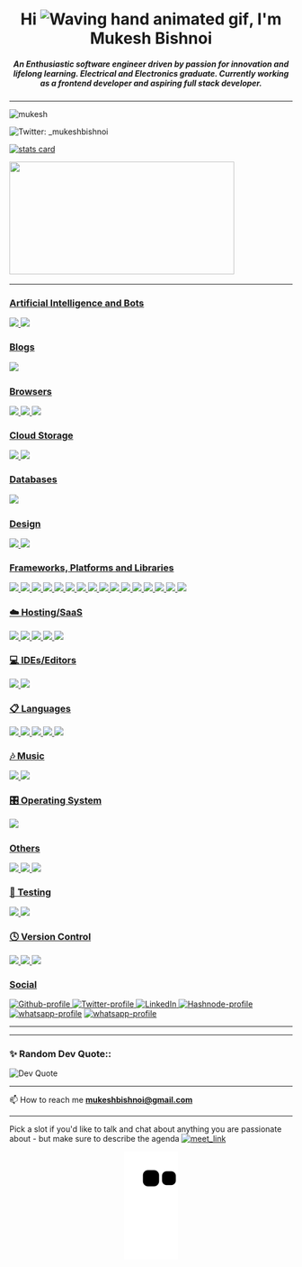 <h1 align="center">Hi <img src="https://raw.githubusercontent.com/nixin72/nixin72/master/wave.gif" 
         alt="Waving hand animated gif"
         height="45"
         width="45" />, I'm Mukesh Bishnoi</h1>
<h5 align="center">
  An Enthusiastic software engineer driven by passion for innovation and lifelong learning. Electrical and Electronics graduate. Currently working as a frontend developer and aspiring full stack developer.
</h5>

<hr/>

<p align="left"> <img src="https://komarev.com/ghpvc/?username=bishnoimukesh&label=PROFILE+VIEWS&style=flat-square&color=red" alt="mukesh" /> </p>
<p align="left"> <img alt="Twitter: _mukeshbishnoi" src="https://img.shields.io/twitter/follow/_mukeshbishnoi?style=social"></p>
<p>
         <a href="https://github.com/bishnoimukesh">
         <img alt= "stats card" height="200px" width="400" src="https://github-readme-streak-stats.herokuapp.com/?user=bishnoimukesh&theme=radical">
<!--          <img align="right" height="200" width="400" src="https://github-readme-stats.vercel.app/api/top-langs/?username=bishnoimukesh&theme=radical" /> </a> -->
</p>
  
<img height="200px" width="400" src="https://github-readme-stats.vercel.app/api?username=bishnoimukesh&count_private=true&theme=radical&show_icons=true" />

<hr/>

<h3>Artificial Intelligence and Bots</h3>
<p>
         <img src="https://img.shields.io/badge/chatGPT-74aa9c?style=for-the-badge&logo=openai&logoColor=white"/>
         <img src="https://img.shields.io/badge/github_copilot-8957E5?style=for-the-badge&logo=github-copilot&logoColor=white"/>
</p>

<h3>Blogs</h3>
<p>
         <img src="https://img.shields.io/badge/Hashnode-2962FF?style=for-the-badge&logo=hashnode&logoColor=white"/>
</p>

<h3>Browsers</h3>
<p>
         <img src="https://img.shields.io/badge/Brave-FB542B?style=for-the-badge&logo=Brave&logoColor=white"/>
         <img src="https://img.shields.io/badge/Google%20Chrome-4285F4?style=for-the-badge&logo=GoogleChrome&logoColor=white"/>
         <img src="https://img.shields.io/badge/Safari-000000?style=for-the-badge&logo=Safari&logoColor=white"/>
</p>

<h3>Cloud Storage</h3>
<p>
         <img src="https://img.shields.io/badge/Google%20Drive-4285F4?style=for-the-badge&logo=googledrive&logoColor=white"/>
         <img src="https://img.shields.io/badge/Mega-%23D90007.svg?style=for-the-badge&logo=Mega&logoColor=white"/>
</p>

<h3>Databases</h3>
<p>
         <img src="https://img.shields.io/badge/MongoDB-%234ea94b.svg?style=for-the-badge&logo=mongodb&logoColor=white"/>
</p>

<h3>Design</h3>
<p>
         <img src="https://img.shields.io/badge/figma-%23F24E1E.svg?style=for-the-badge&logo=figma&logoColor=white"/>
         <img src="https://img.shields.io/badge/-Storybook-FF4785?style=for-the-badge&logo=storybook&logoColor=white"/>
</p>

<h3>Frameworks, Platforms and Libraries</h3>
<p>
         <img src="https://img.shields.io/badge/bootstrap-%238511FA.svg?style=for-the-badge&logo=bootstrap&logoColor=white"/>
         <img src="https://img.shields.io/badge/bootstrap-%238511FA.svg?style=for-the-badge&logo=bootstrap&logoColor=white"/>
         <img src="https://img.shields.io/badge/chakra-%234ED1C5.svg?style=for-the-badge&logo=chakraui&logoColor=white"/>
         <img src="https://img.shields.io/badge/chart.js-F5788D.svg?style=for-the-badge&logo=chart.js&logoColor=white"/>
         <img src="https://img.shields.io/badge/Context--Api-000000?style=for-the-badge&logo=react"/>
         <img src="https://img.shields.io/badge/express.js-%23404d59.svg?style=for-the-badge&logo=express&logoColor=%2361DAFB"/>
         <img src="https://img.shields.io/badge/MUI-%230081CB.svg?style=for-the-badge&logo=mui&logoColor=white"/>
         <img src="https://img.shields.io/badge/NPM-%23CB3837.svg?style=for-the-badge&logo=npm&logoColor=white"/>
         <img src="https://img.shields.io/badge/Next-black?style=for-the-badge&logo=next.js&logoColor=white"/>
         <img src="https://img.shields.io/badge/node.js-6DA55F?style=for-the-badge&logo=node.js&logoColor=white"/>
         <img src="https://img.shields.io/badge/NODEMON-%23323330.svg?style=for-the-badge&logo=nodemon&logoColor=%BBDEAD"/>
         <img src="https://img.shields.io/badge/nx-143055?style=for-the-badge&logo=nx&logoColor=white"/>
         <img src="https://img.shields.io/badge/react-%2320232a.svg?style=for-the-badge&logo=react&logoColor=%2361DAFB"/>
         <img src="https://img.shields.io/badge/-React%20Query-FF4154?style=for-the-badge&logo=react%20query&logoColor=white"/>
         <img src="https://img.shields.io/badge/React_Router-CA4245?style=for-the-badge&logo=react-router&logoColor=white"/>
         <img src="https://img.shields.io/badge/SASS-hotpink.svg?style=for-the-badge&logo=SASS&logoColor=white"/>
</p>

<h3>☁️ Hosting/SaaS</h3>
<p>
         <img src="https://img.shields.io/badge/AWS-%23FF9900.svg?style=for-the-badge&logo=amazon-aws&logoColor=white"/>
         <img src="https://img.shields.io/badge/github%20pages-121013?style=for-the-badge&logo=github&logoColor=white"/>
         <img src="https://img.shields.io/badge/heroku-%23430098.svg?style=for-the-badge&logo=heroku&logoColor=white"/>
         <img src="https://img.shields.io/badge/netlify-%23000000.svg?style=for-the-badge&logo=netlify&logoColor=#00C7B7"/>
         <img src="https://img.shields.io/badge/vercel-%23000000.svg?style=for-the-badge&logo=vercel&logoColor=white"/>
</p>

<h3>💻 IDEs/Editors</h3>
<p>
         <img src="https://img.shields.io/badge/Stackblitz-fff?style=for-the-badge&logo=Stackblitz&logoColor=1389FD"/>
         <img src="https://img.shields.io/badge/Visual%20Studio%20Code-0078d7.svg?style=for-the-badge&logo=visual-studio-code&logoColor=white"/>
</p>

<h3>📋 Languages</h3>
<p>
         <img src="https://img.shields.io/badge/css3-%231572B6.svg?style=for-the-badge&logo=css3&logoColor=white"/>
         <img src="https://img.shields.io/badge/-GraphQL-E10098?style=for-the-badge&logo=graphql&logoColor=white"/>
         <img src="https://img.shields.io/badge/html5-%23E34F26.svg?style=for-the-badge&logo=html5&logoColor=white"/>
         <img src="https://img.shields.io/badge/javascript-%23323330.svg?style=for-the-badge&logo=javascript&logoColor=%23F7DF1E"/>
         <img src="https://img.shields.io/badge/typescript-%23007ACC.svg?style=for-the-badge&logo=typescript&logoColor=white"/>
</p>

<h3>🎶 Music</h3>
<p>
         <img src="https://img.shields.io/badge/Apple_Music-9933CC?style=for-the-badge&logo=apple-music&logoColor=white"/>
         <img src="https://img.shields.io/badge/Spotify-1ED760?style=for-the-badge&logo=spotify&logoColor=white"/>
</p>

<h3>🎛️ Operating System</h3>
<p>
         <img src="https://img.shields.io/badge/mac%20os-000000?style=for-the-badge&logo=macos&logoColor=F0F0F0"/>
</p>

<h3>Others</h3>
<p>
         <img src="https://img.shields.io/badge/Postman-FF6C37?style=for-the-badge&logo=postman&logoColor=white"/>
         <img src="https://img.shields.io/badge/SonarQube-black?style=for-the-badge&logo=sonarqube&logoColor=4E9BCD"/>
         <img src="https://img.shields.io/badge/splunk-%23000000.svg?style=for-the-badge&logo=splunk&logoColor=white"/>
</p>

<h3>🧪 Testing</h3>
<p>
         <img src="https://img.shields.io/badge/-cypress-%23E5E5E5?style=for-the-badge&logo=cypress&logoColor=058a5e"/>
         <img src="https://img.shields.io/badge/-jest-%23C21325?style=for-the-badge&logo=jest&logoColor=white"/>
</p>

<h3>🕓 Version Control</h3>
<p>
         <img src="https://img.shields.io/badge/git-%23F05033.svg?style=for-the-badge&logo=git&logoColor=white"/>
         <img src="https://img.shields.io/badge/github-%23121011.svg?style=for-the-badge&logo=github&logoColor=white"/>
         <img src="https://img.shields.io/badge/gitlab-%23181717.svg?style=for-the-badge&logo=gitlab&logoColor=white"/>
</p>


<h3>Social</h3>
<p>
         <a href="https://github.com/bishnoimukesh" target="_blank"><img alt="Github-profile" src="https://img.shields.io/badge/GitHub-%2312100E.svg?&style=for-the-badge&logo=Github&logoColor=white" />
         </a> <a href="https://twitter.com/_mukeshbishnoi" target="_blank"><img alt="Twitter-profile" src="https://img.shields.io/badge/twitter-%231DA1F2.svg?&style=for-the-badge&logo=twitter&logoColor=white" />
         </a> <a href="https://www.linkedin.com/in/bishnoimukesh" target="_blank"><img alt="LinkedIn" src="https://img.shields.io/badge/linkedin-%230077B5.svg?&style=for-the-badge&logo=linkedin&logoColor=white" />
         </a> <a href="https://hashnode.com/@bishnoimukesh" target="_blank"><img alt="Hashnode-profile" src="https://img.shields.io/badge/Hashnode-2962FF?style=for-the-badge&logo=hashnode&logoColor=white" /></a>
         </a> <a href="https://whatsapp.com/@7877017305" target="_blank"><img alt="whatsapp-profile" src="https://img.shields.io/badge/WhatsApp-25D366?style=for-the-badge&logo=whatsapp&logoColor=white" /></a>
         </a> <a href="https://mukeshbishnoi@gmail.com/" target="_blank"><img alt="whatsapp-profile" src="https://img.shields.io/badge/Gmail-D14836?style=for-the-badge&logo=gmail&logoColor=white" /></a>
</p>

<hr/>

<hr>
<h3>✨ Random Dev Quote::</h3>
<p>
  <img src="https://quotes-github-readme.vercel.app/api?type=horizontal&theme=dark" alt="Dev Quote" />
</p>
<hr>

📫 How to reach me **mukeshbishnoi@gmail.com**

<hr/>

Pick a slot if you'd like to talk and chat about anything you are passionate about - but make sure to describe the agenda
<a href="https://calendly.com/mukeshbishnoi/chit_chat" target="_blank"><img width="498" alt="meet_link" src="https://user-images.githubusercontent.com/15426564/144297439-f530f383-e73e-41e0-9914-a9b7d3f432e5.png"></a>


<p align="center">
  <img src="https://github.com/bishnoimukesh/bishnoimukesh/raw/output/github-contribution-grid-snake.svg" alt="snake"></center>
  
</p>
